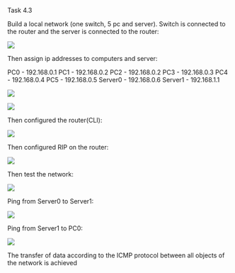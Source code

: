 Task 4.3

Build a local network (one switch, 5 pc and server). Switch is connected to the router and the server is  connected to the router:

![](images/scr1.png) 

Then assign ip addresses to computers and server:

PC0 - 192.168.0.1
PC1 - 192.168.0.2
PC2 - 192.168.0.2
PC3 - 192.168.0.3
PC4 - 192.168.0.4
PC5 - 192.168.0.5
Server0 - 192.168.0.6
Server1 - 192.168.1.1

![](images/scr2.png)

![](images/scr8.png)

Then configured the router(CLI):

![](images/scr3.png)

Then configured RIP on the router:

![](images/scr4.png)

Then test the network:

![](images/scr5.png)

Ping from Server0 to Server1:

![](images/scr6.png)

Ping from Server1 to PC0:

![](images/scr7.png)

The transfer of data according to the ICMP protocol between all objects of the network is achieved
